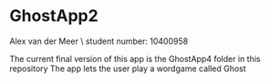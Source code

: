 # GhostApp2

Alex van der Meer \\
student number: 10400958

The current final version of this app is the GhostApp4 folder in this repository
The app lets the user play a wordgame called Ghost
